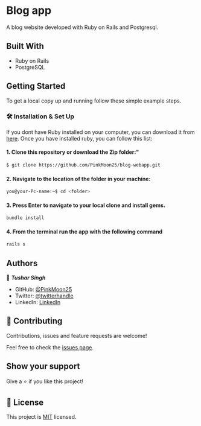 # Blog app 

A blog website developed with Ruby on Rails and Postgresql.

## Built With

- Ruby on Rails
- PostgreSQL

## Getting Started

To get a local copy up and running follow these simple example steps.

### 🛠 Installation & Set Up

If you dont have Ruby installed on your computer, you can download it from [here](https://www.ruby-lang.org/en/downloads/).
Once you have installed ruby, you can follow this list:

#### 1. Clone this repository or download the Zip folder:"

```bash command
$ git clone https://github.com/PinkMoon25/blog-webapp.git
```
#### 2. Navigate to the location of the folder in your machine:
```bash command
you@your-Pc-name:~$ cd <folder>
```
#### 3. Press Enter to navigate to your local clone and install gems.

```bash command
bundle install
```

#### 4. From the terminal run the app with the following command
```bash command
rails s
```

## Authors

👤 ***Tushar Singh***

- GitHub: [@PinkMoon25](https://github.com/PinkMoon25/)
- Twitter: [@twitterhandle](https://twitter.com/TusharS90674484)
- LinkedIn: [LinkedIn](https://www.linkedin.com/in/meet-tushar-singh/)


## 🤝 Contributing

Contributions, issues and feature requests are welcome!

Feel free to check the [issues page](https://github.com/PinkMoon25/blog-webapp/issues).

## Show your support

Give a ⭐️ if you like this project!

## 📝 License

This project is [MIT](./LICENSE) licensed.